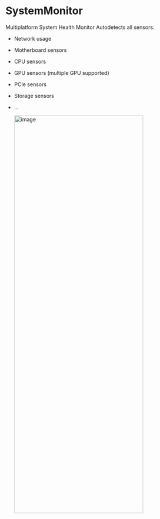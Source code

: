 # SystemMonitor
Multiplatform System Health Monitor
Autodetects all sensors:
- Network usage
- Motherboard sensors
- CPU sensors
- GPU sensors (multiple GPU supported)
- PCIe sensors
- Storage sensors
- ...
  

  <img width="350" height="1079" alt="image" src="https://github.com/user-attachments/assets/63dd2592-eb88-43e4-8670-9c46786ab016" />
